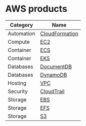 # AWS products

Category   | Name
-----------|----------------------------
Automation | [CloudFormation](aws-automation.md#cloudformation)
Compute    | [EC2](aws-compute.md#ec2)
Container  | [ECS](aws-container.md#ecs)
Container  | [EKS](aws-container.md#eks)
Databases  | [DocumentDB](aws-databases.md#documentdb)
Databases  | [DynamoDB](aws-databases.md#dynamodb)
Hosting    | [VPC](aws-hosting.md#vpc)
Security   | [CloudTrail](aws-security.md#cloudtrail)
Storage    | [EBS](aws-storage.md#ebs)
Storage    | [EFS](aws-storage.md#efs)
Storage    | [S3](aws-storage.md#s3)
